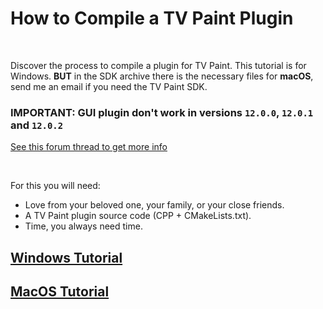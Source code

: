 # How to Compile a TV Paint Plugin

<br/>

Discover the process to compile a plugin for TV Paint. This tutorial is for Windows. **BUT** in the SDK archive there is the necessary files for **macOS**, send me an email if you need the TV Paint SDK.
<br/>

### IMPORTANT: GUI plugin don't work in versions `12.0.0`, `12.0.1` and `12.0.2`

[See this forum thread to get more info](http://tvpaint.net/forum/viewtopic.php?t=16705&sid=be17218e1d2e16d348d2d82ad235eddd)

<br/> 

For this you will need:
- Love from your beloved one, your family, or your close friends.
- A TV Paint plugin source code (CPP + CMakeLists.txt).
- Time, you always need time.

## [Windows Tutorial](https://github.com/BenSouchet/compile-tvpaint-plugin/blob/main/WINDOWS.md)

## [MacOS Tutorial](https://github.com/BenSouchet/compile-tvpaint-plugin/blob/main/MACOS.md)



